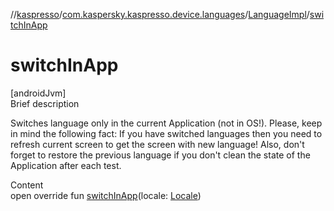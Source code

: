 //[kaspresso](../../index.md)/[com.kaspersky.kaspresso.device.languages](../index.md)/[LanguageImpl](index.md)/[switchInApp](switch-in-app.md)



# switchInApp  
[androidJvm]  
Brief description  


Switches language only in the current Application (not in OS!). Please, keep in mind the following fact: If you have switched languages then you need to refresh current screen to get the screen with new language! Also, don't forget to restore the previous language if you don't clean the state of the Application after each test.

  
Content  
open override fun [switchInApp](switch-in-app.md)(locale: [Locale](https://docs.oracle.com/javase/8/docs/api/java/util/Locale.html))  



